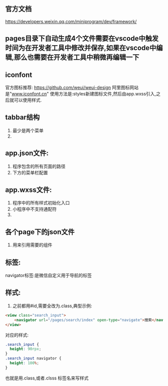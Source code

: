 ## 官方文档
https://developers.weixin.qq.com/miniprogram/dev/framework/
## pages目录下自动生成4个文件需要在vscode中触发时间为在开发者工具中修改并保存,如果在vscode中编辑,那么也需要在开发者工具中稍微再编辑一下
## iconfont 
官方图标推荐: https://github.com/weui/weui-design
阿里图标网站是"www.iconfont.cn"
使用方法是:styles新建图标文件,然后由app.wxss引入,之后就可以使用样式.
## tabbar结构
1. 最少是两个菜单
2. 
## app.json文件:
1. 程序包含的所有页面的路径
2. 下方的菜单栏配置

## app.wxss文件:
1. 程序中的所有样式初始化入口
1. 小程序中不支持通配符
2. 

## 各个page下的json文件
1. 用来引用需要的组件

## 标签:
navigator标签:是微信自定义用于导航的标签

## 样式:
1. 之前都用#id,需要全改为.class,典型示例:
```html
<view class="search_input">
    <navigator url="/pages/search/index" open-type="navigate">搜索</navigator>
</view>
```
对应的样式:
```css
.search_input {
  height: 90rpx;
}
.search_input navigator {
  height: 100%;
}
```
也就是用.class,或者.clsss 标签名来写样式